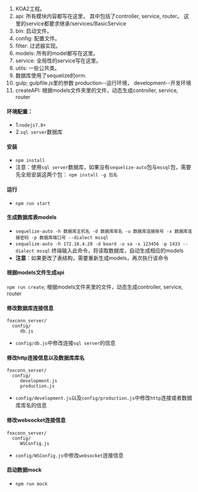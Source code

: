 1. KOA2工程。
2. api: 所有模块内容都写在这里， 其中包括了controller, service, router。
    这里的service都要求继承/services/BasicService
3. bin: 启动文件。
4. config: 配置文件。
5. filter: 过滤器实现。
6. models: 所有的model都写在这里。
7. service: 全局性的service写在这里。
8. utils: 一些公共类。
9. 数据库使用了sequelize的orm.
10. gulp;  gulpfile.js里的参数  production--运行环境， development--开发环境
11. createAPI: 根据models文件夹里的文件，动态生成controller, service, router

####  环境配置：
- 1.`nodejs7.8+`
- 2.`sql server`数据库

#### 安装
- `npm install`
- 注意：使用`sql server`数据库，如果没有`sequelize-auto`包与`mssql`包，需要先全局安装这两个包： `npm install -g 包名`

#### 运行
- `npm run start`

#### 生成数据库表models
- `sequelize-auto -h 数据库主机名 -d 数据库库名 -u 数据库连接账号 -x 数据库连接密码 -p 数据库端口号 --dialect mssql`
- `sequelize-auto -h 172.16.4.20 -d board -u sa -x 123456 -p 1433 --dialect mssql`  终端输入此命令，将读取数据库，自动生成相应的models
- **注意**：如果更改了表结构，需要重新生成models，再次执行该命令

#### 根据models文件生成api
`npm run create`; 根据models文件夹里的文件，动态生成controller, service, router

#### 修改数据库连接信息
```
foxconn_server/
  config/
     db.js
```
- `config/db.js`中修改连接`sql server`的信息

#### 修改http连接信息以及数据库库名
```
foxconn_server/
  config/
     development.js
     production.js
```
- `config/development.js`以及`config/production.js`中修改`http`连接或者数据库库名的信息

#### 修改websocket连接信息
```
foxconn_server/
  config/
     WSConfig.js
```
- `config/WSConfig.js`中修改`websocket`连接信息

#### 启动数据mock

- `npm run mock`